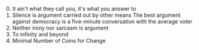 0. It ain't what they call you, it's what you answer to
1. Silence is argument carried out by other means
The best argument against democracy is a five-minute conversation with the average voter
3. Neither irony nor sarcasm is argument
4. To infinity and beyond
5. Minimal Number of Coins for Change
